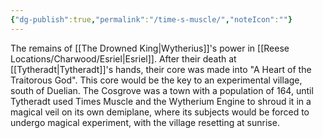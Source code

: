 ```yaml
---
{"dg-publish":true,"permalink":"/time-s-muscle/","noteIcon":""}
---
```


The remains of [[The Drowned King\|Wytherius]]'s power in [[Reese Locations/Charwood/Esriel\|Esriel]]. After their death at [[Tytheradt\|Tytheradt]]'s hands, their core was made into "A Heart of the Traitorous God". This core would be the key to an experimental village, south of Duelian. The Cosgrove was a town with a population of 164, until Tytheradt used Times Muscle and the Wytherium Engine to shroud it in a magical veil on its own demiplane, where its subjects would be forced to undergo magical experiment, with the village resetting at sunrise. 